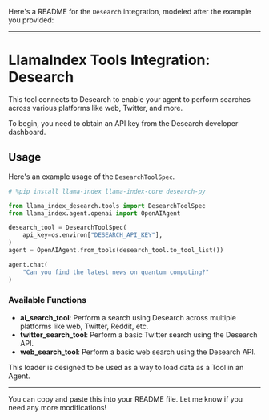 Here's a README for the `Desearch` integration, modeled after the example you provided:

---

# LlamaIndex Tools Integration: Desearch

This tool connects to Desearch to enable your agent to perform searches across various platforms like web, Twitter, and more.

To begin, you need to obtain an API key from the Desearch developer dashboard.

## Usage

Here's an example usage of the `DesearchToolSpec`.

```python
# %pip install llama-index llama-index-core desearch-py

from llama_index_desearch.tools import DesearchToolSpec
from llama_index.agent.openai import OpenAIAgent

desearch_tool = DesearchToolSpec(
    api_key=os.environ["DESEARCH_API_KEY"],
)
agent = OpenAIAgent.from_tools(desearch_tool.to_tool_list())

agent.chat(
    "Can you find the latest news on quantum computing?"
)
```

### Available Functions

- **ai_search_tool**: Perform a search using Desearch across multiple platforms like web, Twitter, Reddit, etc.
- **twitter_search_tool**: Perform a basic Twitter search using the Desearch API.
- **web_search_tool**: Perform a basic web search using the Desearch API.

This loader is designed to be used as a way to load data as a Tool in an Agent.

--- 

You can copy and paste this into your README file. Let me know if you need any more modifications!
